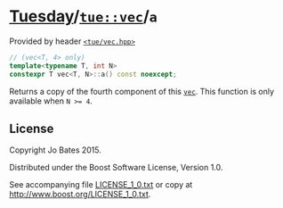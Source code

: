 [Tuesday](../../../README.md)/[`tue::vec`](../../headers/vec.md)/`a`
====================================================================
Provided by header [`<tue/vec.hpp>`](../../headers/vec.md)

```c++
// (vec<T, 4> only)
template<typename T, int N>
constexpr T vec<T, N>::a() const noexcept;
```

Returns a copy of the fourth component of this [`vec`](../../headers/vec.md).
This function is only available when `N >= 4`.

License
-------
Copyright Jo Bates 2015.

Distributed under the Boost Software License, Version 1.0.

See accompanying file [LICENSE_1_0.txt](../../../LICENSE_1_0.txt) or copy at
http://www.boost.org/LICENSE_1_0.txt.
